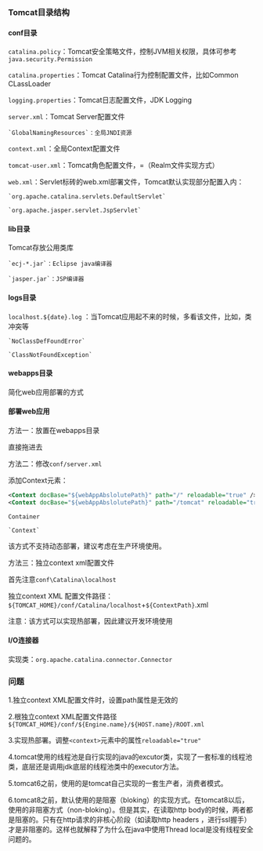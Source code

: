 ### Tomcat目录结构

#### conf目录

`catalina.policy`：Tomcat安全策略文件，控制JVM相关权限，具体可参考`java.security.Permission`

`catalina.properties`：Tomcat Catalina行为控制配置文件，比如Common CLassLoader

`logging.properties`：Tomcat日志配置文件，JDK Logging

`server.xml`：Tomcat Server配置文件

	`GlobalNamingResources`：全局JNDI资源

`context.xml`：全局Context配置文件

`tomcat-user.xml`：Tomcat角色配置文件，=（Realm文件实现方式）

`web.xml`：Servlet标砖的web.xml部署文件，Tomcat默认实现部分配置入内：

	`org.apache.catalina.servlets.DefaultServlet`

	`org.apache.jasper.servlet.JspServlet`

#### lib目录

Tomcat存放公用类库

	`ecj-*.jar`：Eclipse java编译器

	`jasper.jar`：JSP编译器

#### logs目录

`localhost.${date}.log`	：当Tomcat应用起不来的时候，多看该文件，比如，类冲突等

	`NoClassDefFoundError`

	`ClassNotFoundException`

#### webapps目录

简化web应用部署的方式

#### 部署web应用

方法一：放置在webapps目录

直接拖进去

方法二：修改`conf/server.xml`

添加Context元素：

```xml
<Context docBase="${webAppAbslolutePath}" path="/" reloadable="true" />
<Context docBase="${webAppAbslolutePath}" path="/tomcat" reloadable="true" />
```

`Container`

	`Context`

该方式不支持动态部署，建议考虑在生产环境使用。

方法三：独立context xml配置文件

首先注意`conf\Catalina\localhost`

独立context XML 配置文件路径：`${TOMCAT_HOME}/conf/Catalina/localhost`+`${ContextPath}`.xml

注意：该方式可以实现热部署，因此建议开发环境使用

#### I/O连接器

实现类：`org.apache.catalina.connector.Connector`

### 问题

1.独立context XML配置文件时，设置path属性是无效的

2.根独立context XML配置文件路径`${TOMCAT_HOME}/conf/${Engine.name}/${HOST.name}/ROOT.xml`

3.实现热部署。调整`<context>`元素中的属性`reloadable="true"`

4.tomcat使用的线程池是自行实现的java的excutor类，实现了一套标准的线程池类，底层还是调用jdk底层的线程池类中的executor方法。

5.tomcat6之前，使用的是tomcat自己实现的一套生产者，消费者模式。

6.tomcat8之前，默认使用的是阻塞（bloking）的实现方式。在tomcat8以后，使用的非阻塞方式（non-bloking）。但是其实，在读取http body的时候，两者都是阻塞的。只有在http请求的非核心阶段（如读取http headers ，进行ssl握手）才是非阻塞的。这样也就解释了为什么在java中使用Thread local是没有线程安全问题的。

